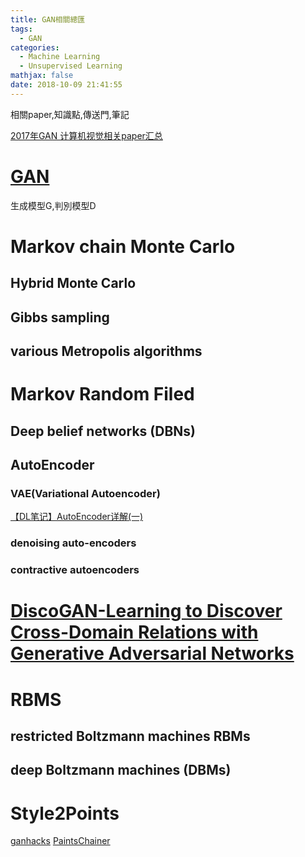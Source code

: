 ```yaml
---
title: GAN相關總匯
tags:
  - GAN
categories:
  - Machine Learning
  - Unsupervised Learning
mathjax: false
date: 2018-10-09 21:41:55
---
```


相關paper,知識點,傳送門,筆記

<!--more-->

[2017年GAN 计算机视觉相关paper汇总](https://zhuanlan.zhihu.com/p/29882709)


# [GAN](https://arxiv.org/pdf/1406.2661.pdf)
生成模型G,判別模型D


# Markov chain Monte Carlo
## Hybrid Monte Carlo
## Gibbs sampling
## various Metropolis algorithms


# Markov Random Filed
## Deep belief networks (DBNs)

## AutoEncoder
### VAE(Variational Autoencoder)
[【DL笔记】AutoEncoder详解(一)](https://blog.csdn.net/roguesir/article/details/77469665)
### denoising auto-encoders
### contractive autoencoders


# [DiscoGAN-Learning to Discover Cross-Domain Relations with Generative Adversarial Networks](https://arxiv.org/pdf/1703.05192.pdf)



# RBMS

## restricted Boltzmann machines  RBMs
## deep Boltzmann machines (DBMs)

# Style2Points
[ganhacks](https://github.com/soumith/ganhacks)
[PaintsChainer](https://github.com/pfnet/PaintsChainer)




